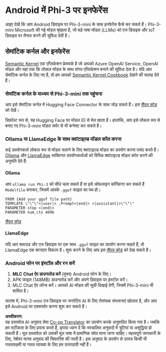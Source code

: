 <!--
CO_OP_TRANSLATOR_METADATA:
{
  "original_hash": "b909b4ac6465d33e81adb17df38deef3",
  "translation_date": "2025-04-04T17:44:55+00:00",
  "source_file": "md\\01.Introduction\\03\\Android_Inference.md",
  "language_code": "hi"
}
-->
# **Android में Phi-3 पर इनफेरेंस**

आइए देखें कि आप Android डिवाइस पर Phi-3-mini के साथ इनफेरेंस कैसे कर सकते हैं। Phi-3-mini Microsoft की नई मॉडल श्रृंखला है, जो बड़े भाषा मॉडल (LLMs) को एज डिवाइस और IoT डिवाइस पर तैनात करने की सुविधा देती है।

## सेमांटिक कर्नल और इनफेरेंस

[Semantic Kernel](https://github.com/microsoft/semantic-kernel) एक एप्लिकेशन फ्रेमवर्क है जो आपको Azure OpenAI Service, OpenAI मॉडल और यहां तक कि लोकल मॉडल के साथ संगत एप्लिकेशन बनाने की सुविधा देता है। यदि आप सेमांटिक कर्नल के लिए नए हैं, तो हम आपको [Semantic Kernel Cookbook](https://github.com/microsoft/SemanticKernelCookBook?WT.mc_id=aiml-138114-kinfeylo) देखने की सलाह देते हैं।

### सेमांटिक कर्नल के माध्यम से Phi-3-mini तक पहुंचना

आप इसे सेमांटिक कर्नल में Hugging Face Connector के साथ जोड़ सकते हैं। इस [सैंपल कोड](https://github.com/Azure-Samples/Phi-3MiniSamples/tree/main/semantickernel?WT.mc_id=aiml-138114-kinfeylo) को देखें।

डिफ़ॉल्ट रूप से, यह Hugging Face पर मॉडल ID से मेल खाता है। हालांकि, आप इसे लोकल रूप से बनाए गए Phi-3-mini मॉडल सर्वर से भी कनेक्ट कर सकते हैं।

### Ollama या LlamaEdge के साथ क्वांटाइज़्ड मॉडल कॉल करना

कई उपयोगकर्ता लोकल रूप से मॉडल चलाने के लिए क्वांटाइज़्ड मॉडल का उपयोग करना पसंद करते हैं। [Ollama](https://ollama.com/) और [LlamaEdge](https://llamaedge.com) व्यक्तिगत उपयोगकर्ताओं को विभिन्न क्वांटाइज़्ड मॉडल कॉल करने की अनुमति देते हैं:

#### Ollama

आप `ollama run Phi-3` को सीधे चला सकते हैं या इसे ऑफलाइन कॉन्फ़िगर कर सकते हैं `Modelfile` बनाकर, जिसमें आपके `.gguf` फाइल का पथ हो।

```gguf
FROM {Add your gguf file path}
TEMPLATE \"\"\"<|user|> .Prompt<|end|> <|assistant|>\"\"\"
PARAMETER stop <|end|>
PARAMETER num_ctx 4096
```

[सैंपल कोड](https://github.com/Azure-Samples/Phi-3MiniSamples/tree/main/ollama?WT.mc_id=aiml-138114-kinfeylo)

#### LlamaEdge

यदि आप क्लाउड और एज डिवाइस पर एक साथ `.gguf` फाइल का उपयोग करना चाहते हैं, तो LlamaEdge एक शानदार विकल्प है। शुरू करने के लिए आप इस [सैंपल कोड](https://github.com/Azure-Samples/Phi-3MiniSamples/tree/main/wasm?WT.mc_id=aiml-138114-kinfeylo) को देख सकते हैं।

### Android फोन पर इंस्टॉल और रन करें

1. **MLC Chat ऐप डाउनलोड करें** (मुफ्त) Android फोन के लिए।
2. APK फाइल (148MB) डाउनलोड करें और अपने डिवाइस पर इंस्टॉल करें।
3. MLC Chat ऐप लॉन्च करें। आपको AI मॉडल की सूची दिखाई देगी, जिसमें Phi-3-mini भी शामिल है।

सारांश में, Phi-3-mini एज डिवाइस पर जनरेटिव AI के लिए रोमांचक संभावनाएं खोलता है, और आप इसे Android पर एक्सप्लोर करना शुरू कर सकते हैं।

**अस्वीकरण**:  
यह दस्तावेज़ AI अनुवाद सेवा [Co-op Translator](https://github.com/Azure/co-op-translator) का उपयोग करके अनुवादित किया गया है। जबकि हम सटीकता के लिए प्रयास करते हैं, कृपया ध्यान दें कि स्वचालित अनुवादों में त्रुटियां या अशुद्धियां हो सकती हैं। मूल दस्तावेज़ को उसकी मूल भाषा में प्रामाणिक स्रोत माना जाना चाहिए। महत्वपूर्ण जानकारी के लिए, पेशेवर मानव अनुवाद की सिफारिश की जाती है। इस अनुवाद के उपयोग से उत्पन्न किसी भी गलतफहमी या गलत व्याख्या के लिए हम उत्तरदायी नहीं हैं।